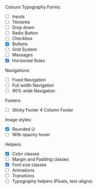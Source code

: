 Colours
Typography
Forms:
- [ ] Inputs
- [ ] Textarea
- [ ] Drop down
- [ ] Radio Button
- [ ] Checkbox
- [x] Buttons
- [ ] Grid System
- [ ] Messages
- [x] Horizontal Rules

Navigations:
- [ ] Fixed Navigation
- [ ] Full width Navigation
- [ ] 90% wide Navigation

Footers:
- [ ] Sticky Footer
4 Column Footer

Image styles:
- [x] Rounded ☑
- [ ] With opacity hover

Helpers:
- [x] Color classes
- [ ] Margin and Padding classes
- [x] Font size classes
- [ ] Animations
- [ ] Transitions
- [ ] Typography helpers (Floats, text-aligns)
